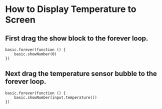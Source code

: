 # How to Display Temperature to Screen
## First drag the show block to the forever loop.
```blocks
basic.forever(function () {
    basic.showNumber(0)
})
```

## Next drag the temperature sensor bubble to the forever loop.
```blocks
basic.forever(function () {
    basic.showNumber(input.temperature())
})

```